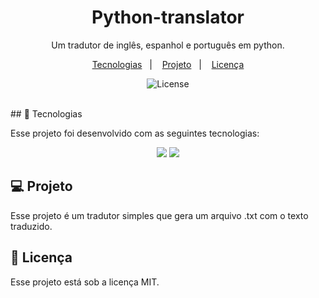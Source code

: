 <h1 align="center"> Python-translator </h1>

<p align="center">
Um tradutor de inglês, espanhol e português em python. <br/>
</p>

<p align="center">
  <a href="#-tecnologias">Tecnologias</a>&nbsp;&nbsp;&nbsp;|&nbsp;&nbsp;&nbsp;
  <a href="#-projeto">Projeto</a>&nbsp;&nbsp;&nbsp;|&nbsp;&nbsp;&nbsp;
  <a href="#memo-licença">Licença</a>
</p>

<p align="center">
  <img alt="License" src="https://img.shields.io/static/v1?label=license&message=MIT&color=49AA26&labelColor=000000">
</p>
<br>
## 🚀 Tecnologias

Esse projeto foi desenvolvido com as seguintes tecnologias:

<p align="center">
<img src="https://img.shields.io/badge/python%203-3776AB.svg?style=for-the-badge&logo=python&logoColor=white"/>
<img src="https://img.shields.io/badge/PyCharm-000000.svg?style=for-the-badge&logo=PyCharm&logoColor=white"/>
</p>

## 💻 Projeto

Esse projeto é um tradutor simples que gera um arquivo .txt com o texto traduzido.

## :pencil: Licença

Esse projeto está sob a licença MIT.

